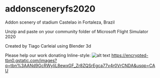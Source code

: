 # addonsceneryfs2020 

Addon scenery of stadium Castelao in Fortaleza, Brazil

Unzip and paste on your community folder of Microsoft Flight Simulator 2020

Created by Tiago Carleial using Blender 3d

Please help our work donating 
Inline-style: 
![alt text](https://encrypted-tbn0.gstatic.com/images?q=tbn%3AANd9GcRWyliL8ewxGF_Zr8ZQSrEgca77v4r0VrCNDA&usqp=CAU "Logo Title Text 1")
https://encrypted-tbn0.gstatic.com/images?q=tbn%3AANd9GcRWyliL8ewxGF_Zr8ZQSrEgca77v4r0VrCNDA&usqp=CAU

